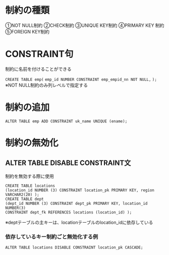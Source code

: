 # 制約の種類
①NOT NULL制約
②CHECK制約
③UNIQUE KEY制約
④PRIMARY KEY 制約
⑤FOREIGN KEY制約
# CONSTRAINT句
制約に名前を付けることができる

`CREATE TABLE emp(`
 `emp_id NUMBER CONSTRAINT emp_empid_nn NOT NULL,`
`);`
※NOT NULL制約のみ列レベルで指定する
# 制約の追加
`ALTER TABLE emp ADD CONSTRAINT uk_name UNIQUE (ename);`
# 制約の無効化
##  ALTER TABLE DISABLE CONSTRAINT文
制約を無効する際に使用

`CREATE TABLE locations`  
`(location_id NUMBER (3) CONSTRAINT location_pk PRIMARY KEY, region VARCHAR2(20) );`  
`CREATE TABLE dept`  
`(dept_id NUMBER (3) CONSTRAINT dept_pk PRIMARY KEY, location_id NUMBER(3)`  
`CONSTRAINT dept_fk REFERENCES locations (location_id) );`

※deptテーブルの主キーは、locationテーブルのlocation_idに依存している
### 依存しているキー制約ごと無効化する例
`ALTER TABLE locations DISABLE CONSTRAINT location_pk CASCADE;`

 


